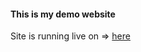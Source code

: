 #### This is my demo website

Site is running live on => [here](https://avisekksarma.github.io/homeofavisek/)
